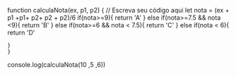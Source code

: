 function calculaNota(ex, p1, p2) {
    // Escreva seu código aqui
    let nota = (ex + p1 +p1+ p2+ p2 + p2)/6
    if(nota>=9){
      return 'A'
    } else if(nota>=7.5 && nota <9){
      return 'B'
    } else if(nota>=6 && nota < 7.5){
      return 'C'
    } else if(nota < 6){
    return 'D'
      
    }
    }
    
  console.log(calculaNota(10 ,5 ,6))